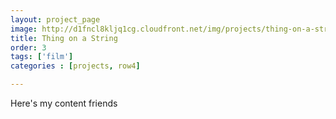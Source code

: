 ```yaml
---
layout: project_page
image: http://d1fncl8kljq1cg.cloudfront.net/img/projects/thing-on-a-string.jpg
title: Thing on a String
order: 3
tags: ['film']
categories : [projects, row4]

---
```

Here's my content friends